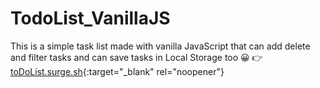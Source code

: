 # TodoList_VanillaJS
This is a simple task list made with vanilla JavaScript that can add delete and filter tasks and can save tasks in Local Storage too 	&#128512;
&#128073;[toDoList.surge.sh](mysterious-knowledge.surge.sh){:target="_blank" rel="noopener"}

